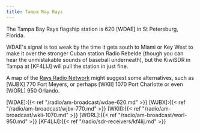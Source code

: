 ```yaml
---
title: Tampa Bay Rays
---
```

The Tampa Bay Rays flagship station is 620 [WDAE] in St Petersburg,
Florida.

WDAE's signal is too weak by the time it gets south to Miami or Key
West to make it over the stronger Cuban station Radio Rebelde (though
you can hear the unmistakable sounds of baseball underneath), but the
KiwiSDR in Tampa at [KF4LIJ] will pull the station in just fine.

A map of the [Rays Radio Network] might suggest some alternatives, such
as [WJBX] 770 Fort Meyers, or perhaps [WKII] 1070 Port Charlotte or even
[WORL] 950 Orlando.

[Rays Radio Network]:https://www.mlb.com/rays/fans/radio
[WDAE]:{{< ref "/radio/am-broadcast/wdae-620.md" >}}
[WJBX]:{{< ref "/radio/am-broadcast/wjbx-770.md" >}}
[WKII]:{{< ref "/radio/am-broadcast/wkii-1070.md" >}}
[WORL]:{{< ref "/radio/am-broadcast/worl-950.md" >}}
[KF4LIJ]:{{< ref "/radio/sdr-receivers/kf4lij.md" >}}
